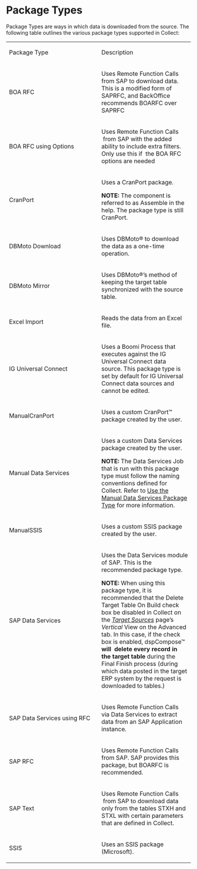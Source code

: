 # Package Types

Package Types are ways in which data is downloaded from the source. The
following table outlines the various package types supported in Collect:

<table>
<colgroup>
<col style="width: 50%" />
<col style="width: 50%" />
</colgroup>
<tbody>
<tr class="odd">
<td><p>Package Type</p></td>
<td><p>Description</p></td>
</tr>
<tr class="even">
<td><p>BOA RFC</p></td>
<td><p>Uses Remote Function Calls from SAP to download data. This is a modified form of SAPRFC, and BackOffice recommends BOARFC over SAPRFC</p></td>
</tr>
<tr class="odd">
<td><p>BOA RFC using Options</p></td>
<td><p>Uses Remote Function Calls  from SAP with the added ability to include extra filters. Only use this if  the BOA RFC options are needed</p></td>
</tr>
<tr class="even">
<td><p>CranPort                             </p></td>
<td><p>Uses a CranPort package.</p>
<p><strong>NOTE:</strong> The component is referred to as Assemble in the help. The package type is still CranPort.</p></td>
</tr>
<tr class="odd">
<td><p>DBMoto Download</p></td>
<td><p>Uses DBMoto® to download the data as a one-time operation.</p></td>
</tr>
<tr class="even">
<td><p>DBMoto Mirror</p></td>
<td><p>Uses DBMoto®’s method of keeping the target table synchronized with the source table.</p></td>
</tr>
<tr class="odd">
<td><p>Excel Import</p></td>
<td><p>Reads the data from an Excel file.</p></td>
</tr>
<tr class="even">
<td><p>IG Universal Connect</p></td>
<td><p>Uses a Boomi Process that executes against the IG Universal Connect data source. This package type is set by default for IG Universal Connect data sources and cannot be edited.</p></td>
</tr>
<tr class="odd">
<td><p>ManualCranPort</p></td>
<td><p>Uses a custom CranPort™ package created by the user.</p></td>
</tr>
<tr class="even">
<td><p>Manual Data Services</p></td>
<td><p>Uses a custom Data Services package created by the user.</p>
<p><strong>NOTE:</strong> The Data Services Job that is run with this package type must follow the naming conventions defined for Collect. Refer to <a href="Use_the_Manual_Data_Services_Package_Type.htm">Use the Manual Data Services Package Type</a> for more information.</p></td>
</tr>
<tr class="odd">
<td><p>ManualSSIS</p></td>
<td><p>Uses a custom SSIS package created by the user.</p></td>
</tr>
<tr class="even">
<td><p>SAP Data Services</p></td>
<td><p>Uses the Data Services module of SAP. This is the recommended package type.</p>
<p><strong>NOTE:</strong> When using this package type, it is recommended that the Delete Target Table On Build check box be disabled in Collect on the <em><a href="../Page_Desc/Target_Sources_H_Collect.htm">Target Sources</a></em> page’s <em>Vertical</em> View on the Advanced tab. In this case, if the check box is enabled, dspCompose™<span style="font-weight: bold;"> will  delete every record in the target table</span> during the Final Finish process (during which data posted in the target ERP system by the request is downloaded to tables.)</p></td>
</tr>
<tr class="odd">
<td><p>SAP Data Services using RFC</p></td>
<td><p>Uses Remote Function Calls via Data Services to extract data from an SAP Application instance.</p></td>
</tr>
<tr class="even">
<td><p>SAP RFC</p></td>
<td><p>Uses Remote Function Calls from SAP. SAP provides this package, but BOARFC is recommended.</p></td>
</tr>
<tr class="odd">
<td><p>SAP Text</p></td>
<td><p>Uses Remote Function Calls  from SAP to download data only from the tables STXH and STXL with certain parameters that are defined in Collect.</p></td>
</tr>
<tr class="even">
<td><p>SSIS</p></td>
<td><p>Uses an SSIS package (Microsoft).</p></td>
</tr>
</tbody>
</table>
